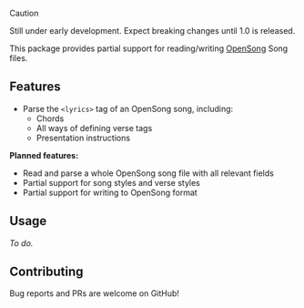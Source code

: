 > [!CAUTION]
> Still under early development. Expect breaking changes until 1.0 is released.

This package provides partial support for reading/writing [OpenSong](https://opensong.org/development/file-formats/) Song files.

## Features

- Parse the `<lyrics>` tag of an OpenSong song, including:
  - Chords
  - All ways of defining verse tags
  - Presentation instructions

**Planned features:**
- Read and parse a whole OpenSong song file with all relevant fields
- Partial support for song styles and verse styles
- Partial support for writing to OpenSong format

## Usage

*To do.*

## Contributing

Bug reports and PRs are welcome on GitHub!
